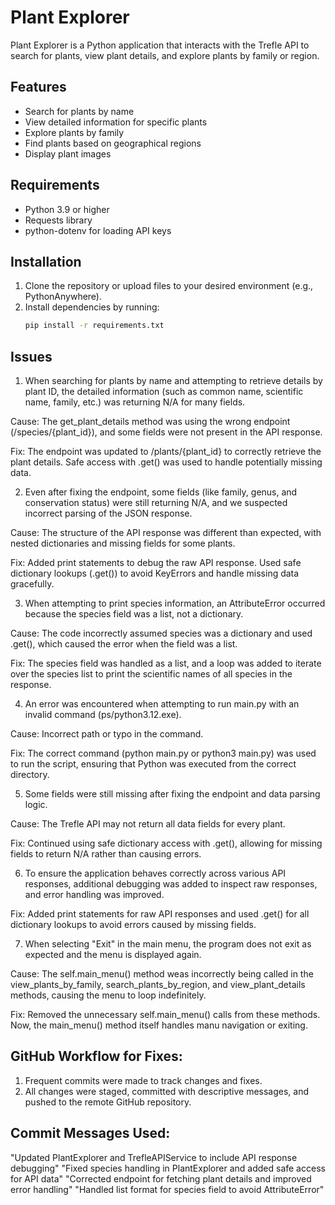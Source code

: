 # Plant Explorer

Plant Explorer is a Python application that interacts with the Trefle API to search for plants, view plant details, and explore plants by family or region.

## Features
- Search for plants by name
- View detailed information for specific plants
- Explore plants by family
- Find plants based on geographical regions
- Display plant images

## Requirements
- Python 3.9 or higher
- Requests library
- python-dotenv for loading API keys

## Installation
1. Clone the repository or upload files to your desired environment (e.g., PythonAnywhere).
2. Install dependencies by running:
   ```bash
   pip install -r requirements.txt


## Issues
1. When searching for plants by name and attempting to retrieve details by plant ID, the detailed information (such as common name, scientific name, family, etc.) was returning N/A for many fields.

Cause: The get_plant_details method was using the wrong endpoint (/species/{plant_id}), and some fields were not present in the API response.

Fix: The endpoint was updated to /plants/{plant_id} to correctly retrieve the plant details. Safe access with .get() was used to handle potentially missing data.

2. Even after fixing the endpoint, some fields (like family, genus, and conservation status) were still returning N/A, and we suspected incorrect parsing of the JSON response.

Cause: The structure of the API response was different than expected, with nested dictionaries and missing fields for some plants.

Fix: Added print statements to debug the raw API response. Used safe dictionary lookups (.get()) to avoid KeyErrors and handle missing data gracefully.

3. When attempting to print species information, an AttributeError occurred because the species field was a list, not a dictionary.

Cause: The code incorrectly assumed species was a dictionary and used .get(), which caused the error when the field was a list.

Fix: The species field was handled as a list, and a loop was added to iterate over the species list to print the scientific names of all species in the response.

4. An error was encountered when attempting to run main.py with an invalid command (ps/python3.12.exe).

Cause: Incorrect path or typo in the command.

Fix: The correct command (python main.py or python3 main.py) was used to run the script, ensuring that Python was executed from the correct directory.

5. Some fields were still missing after fixing the endpoint and data parsing logic.

Cause: The Trefle API may not return all data fields for every plant.

Fix: Continued using safe dictionary access with .get(), allowing for missing fields to return N/A rather than causing errors.

6. To ensure the application behaves correctly across various API responses, additional debugging was added to inspect raw responses, and error handling was improved.

Fix: Added print statements for raw API responses and used .get() for all dictionary lookups to avoid errors caused by missing fields.

7. When selecting "Exit" in the main menu, the program does not exit as expected and the menu is displayed again.

Cause: The self.main_menu() method weas incorrectly being called in the view_plants_by_family, search_plants_by_region, and view_plant_details methods, causing the menu to loop indefinitely.

Fix: Removed the unnecessary self.main_menu() calls from these methods.  Now, the main_menu() method itself handles manu navigation or exiting.

## GitHub Workflow for Fixes:
1. Frequent commits were made to track changes and fixes.
2. All changes were staged, committed with descriptive messages, and pushed to the remote GitHub repository.

## Commit Messages Used:
"Updated PlantExplorer and TrefleAPIService to include API response debugging"
"Fixed species handling in PlantExplorer and added safe access for API data"
"Corrected endpoint for fetching plant details and improved error handling"
"Handled list format for species field to avoid AttributeError"